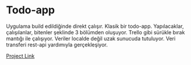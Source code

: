 # Todo-app
Uygulama build edildiğinde direkt çalışır. Klasik bir todo-app. Yapılacaklar, çalışılanlar, bitenler şeklinde 3 bölümden oluşuyor. Trello gibi sürükle bırak mantığı ile çalışıyor. Veriler localde değil uzak sunucuda tutuluyor. Veri transferi rest-api yardımıyla gerçekleşiyor.

[Project Link](https://beautiful-babka-93c598.netlify.app/)




